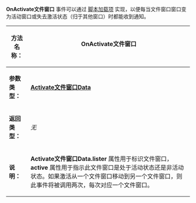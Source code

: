 **OnActivate文件窗口** 事件可以通过 [脚本加载项](/Manual/scripting/script_add-ins/README.zh.md) 实现，以便每当文件窗口窗口变为活动窗口或失去激活状态（归于其他窗口）时都能收到通知。

<table>
<thead><tr><th>

**方法名称：**</th><th>
OnActivate文件窗口
</th></tr></thead><tbody><tr><td>

**参数类型：**</td><td>

**[Activate文件窗口Data](../scripting_objects/activatelisterdata.zh.md)**
</td></tr><tr><td>

**返回类型：**</td><td>

*无*
</td></tr><tr><td>

**说明：**</td><td>

**Activate文件窗口Data.lister** 属性用于标识文件窗口，**active** 属性用于指示此文件窗口是处于活动状态还是非活动状态。如果激活从一个文件窗口移动到另一个文件窗口，则此事件将被调用两次，每次对应一个文件窗口。
</td></tr></tbody>
</table>